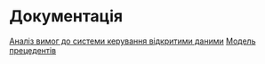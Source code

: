 # Документація

[Аналіз вимог до системи керування відкритими даними](https://github.com/mixolydian-b6/Bricks/tree/master/docs/requirements)
[Модель прецедентів](https://github.com/mixolydian-b6/Bricks/tree/master/docs/use%20cases)
